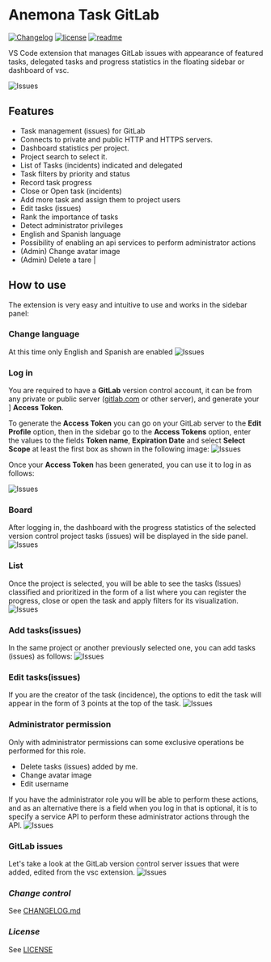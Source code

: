 # **Anemona Task GitLab**
[![Changelog](https://img.shields.io/badge/CHANGELOG-0.0.6-orange)](https://github.com/mygnet/anemona-task/blob/main/CHANGELOG.md)
[![license](https://img.shields.io/badge/LICENSE-MIT-blue)](https://github.com/mygnet/anemona-task/blob/main/LICENSE)
[![readme](https://img.shields.io/badge/README-Spanish-green)](README-es.md)

VS Code extension that manages GitLab issues with appearance of featured tasks, delegated tasks and progress statistics in the floating sidebar or dashboard of vsc.

![Issues](/assets/github/screenshot.gif)


## **Features**
- Task management (issues) for GitLab
- Connects to private and public HTTP and HTTPS servers.
- Dashboard statistics per project.
- Project search to select it.
- List of Tasks (incidents) indicated and delegated
- Task filters by priority and status
- Record task progress
- Close or Open task (incidents)
- Add more task and assign them to project users
- Edit tasks (issues)
- Rank the importance of tasks
- Detect administrator privileges
- English and Spanish language
- Possibility of enabling an api services to perform administrator actions
- (Admin) Change avatar image
- (Admin) Delete a tare |


## **How ​​to use**

The extension is very easy and intuitive to use and works in the sidebar panel:

### **Change language**
At this time only English and Spanish are enabled
![Issues](/assets/github/lang.gif)

### **Log in**
You are required to have a **GitLab** version control account, it can be from any private or public server ([gitlab.com](https://gitlab.com) or other server), and generate your ] **Access Token**.

To generate the **Access Token** you can go on your GitLab server to the **Edit Profile** option, then in the sidebar go to the **Access Tokens** option, enter the values ​​to the fields **Token name**, **Expiration Date** and select **Select Scope** at least the first box as shown in the following image:
![Issues](/assets/github/access-token.gif)

Once your **Access Token** has been generated, you can use it to log in as follows:

![Issues](/assets/github/login.gif)

### **Board**
After logging in, the dashboard with the progress statistics of the selected version control project tasks (issues) will be displayed in the side panel.
![Issues](/assets/github/sel-project.gif)

### **List**
Once the project is selected, you will be able to see the tasks (Issues) classified and prioritized in the form of a list where you can register the progress, close or open the task and apply filters for its visualization.
![Issues](/assets/github/list-tasks.gif)

### **Add tasks(issues)**
In the same project or another previously selected one, you can add tasks (issues) as follows:
![Issues](/assets/github/new-task.gif)

### **Edit tasks(issues)**
If you are the creator of the task (incidence), the options to edit the task will appear in the form of 3 points at the top of the task.
![Issues](/assets/github/edit-task.gif)

### **Administrator permission**
Only with administrator permissions can some exclusive operations be performed for this role.
- Delete tasks (issues) added by me.
- Change avatar image
- Edit username

If you have the administrator role you will be able to perform these actions, and as an alternative there is a field when you log in that is optional, it is to specify a service API to perform these administrator actions through the API.
![Issues](/assets/github/admin.gif)


### **GitLab issues**
Let's take a look at the GitLab version control server issues that were added, edited from the vsc extension.
![Issues](/assets/github/issues.jpg)

### *Change control*

See [CHANGELOG.md](https://github.com/mygnet/anemona-task/blob/main/CHANGELOG.md)

### *License*

See [LICENSE](https://github.com/mygnet/anemona-task/blob/main/LICENCE)